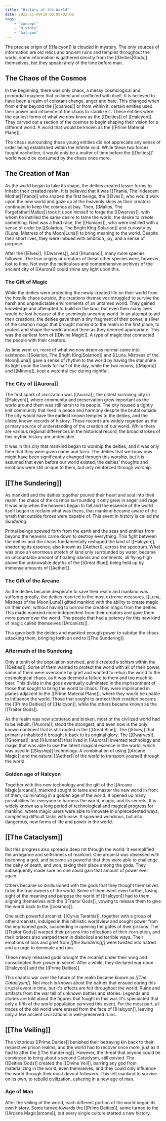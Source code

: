 ```yaml
---
title: "History of the World"
date: 2022-11-09T20:00:00+02:00
tags:
    - "concept"
    - "history"
    - "halcyon"
---
```


The precise origin of [[Halcyon]] is clouded in mystery. The only sources of information are old relics and ancient ruins and temples throughout the world, some information is gathered directly from the [[Deities|Gods]] themselves, but they speak rarely of the time before man.

## The Chaos of the Cosmos
In the beginning, there was only chaos, a messy cosmological and primordial mayhem that collided and conflicted with itself. It is believed to have been a realm of constant change, anger and hate. This changed when from either beyond the [[cosmos]] or from within it, certain entities used their power and influence of the chaos to stabilize it. These entities were the earliest forms of what we now know as the [[Deities]] of [[Halcyon]]. They carved out a section of the cosmos to begin shaping their vision for a different world. A world that would be known as the [[Prime Material Plane]].

The chaos surrounding these young entities did not appreciate any sense of order being established within the infinite void. While these two forces fought eachother, it would only be a matter of time before the [[Deities]]' world would be consumed by the chaos once more. 

## The Creation of Man
As the world began to take its shape, the deities created lesser forms to inhabit their created realm. It is believed that it was [[Titania, The Iridescent Mother|Titania]] who shaped the first beings, the [[Elves]], who would walk upon the new world and gaze up at the heavenly skies as their creators continued to keep the cosmos at bay. Then, [[Mallus, The Forgefather|Mallus]] took it upon himself to forge the [[Dwarves]], with whom he instilled the same desire to tame the world, the desire to _create_ something. Next was a third race, the [[Humans]], who were instilled with a sense of order by [[Solarion, The Bright King|Solarion]] and curiosity by [[Luna, Mistress of the Moon|Luna]] to bring meaning to the world. Despite their short lives, they were imbued with ambition, joy, and a sense of purpose.

After the [[Elves]], [[Dwarves]], and [[Humans]], many more species followed. The true origins or creators of these other species were, however, lost to time. Not even the meticulous and comprehensive archives of the ancient city of [[Aurora]] could shine any light upon this.

### The Gift of Magic
While the deities were protecting the newly created life on their world from the hostile chaos outside, the creations themselves struggled to survive the harsh and unpredictable environments of an untamed world. They gained knowledge and attempted to build on the land, but even then many lives would be lost because of the seemingly uncaring world. In an attempt to aid their creations, the deities gave them a tiny fragment of their power, a sliver of the creation magic that brought mankind to the realm in the first place, to protect and shape the world around them as they deemed appropriate. This was the earliest form of [[Divine Magic]]. A type of magic that connected the people with their creators.

As time went on, more of what we now deem as normal came into existence. [[Solarion, The Bright King|Solarion]] and [[Luna, Mistress of the Moon|Luna]] gave a sense of rhythm to the world by having the star shine its light upon the lands for half of the day, while the two moons, [[Majora]] and [[Minora]], kept a watchful eye during nightfall.

### The City of [[Aurora]]
The first spark of civilization was [[Aurora]], the oldest surviving city in [[Halcyon]], where community and preservation grew important as the world around them was still harsh to its people. The city housed a tightly knit community that lived in peace and harmony despite the brutal outside. The city would have the earliest known temples to the deities, and the oldest known records of history. These records are widely regarded as the primary source of understanding of the creation of our world. While there are various regional differences in the historical record, the broad strokes of this mythic history are undeniable.

It was in this city that mankind began to worship the deities, and it was only then that they were given name and form. The deities that we know now might have been significantly changed through this worship, but it is assumed that even before our world existed, the deities' thoughts and emotions were still unique to them, but only reinforced through worship.

## [[The Sundering]]
As mankind and the deities together poured their heart and soul into their realm, the chaos of the cosmos surrounding it only grew in anger and rage. It was only when the heavens began to fall and the essence of the world itself began to reclaim what was theirs, that mankind became aware of the wrath that outside forces were capable of. This event in history is called _the Sundering_.

Primal beings spewed forth from the earth and the seas and entities from beyond the heavens came down to destroy everything. This fight between the deities and the chaos fundamentally reshaped the land of [[Halcyon]], shattering its essence, also known as [[Aether]], across the spectrum. What was once an enormous stretch of land only surrounded by water, became an uncountable amount of floating islands and continents, all flying high above the unknowable depths of the [[Great Blue]] being held up by immense amounts of [[Aether]].

### The Gift of the Arcane
As the deities became desperate to save their realm and mankind was suffering greatly, the deities resorted to the most extreme measures. [[Luna, Mistress of the Moon|Luna]] gifted mankind with the ability to create magic on their own, without having to borrow the creation magic from the deities. This made mankind more independent from their creators and gave them more power over the world. The people that had a potency for this new kind of magic called themselves [[Arcanists]].

This gave both the deities and mankind enough power to subdue the chaos attacking them, bringing forth an end to [[The Sundering]].

### Aftermath of the Sundering
Only a tenth of the population survived, and it created a schism within the [[Deities]]. Some of them wanted to protect the world with all of their power, some of them were overcome by grief and wanted to return the world to the cosmological chaos, as it was deemed a failure to them and too much to bear. This divide in the gods eventually culminated in the imprisonment of those that sought to bring the world to chaos. They were imprisoned in planes adjacent to the [[Prime Material Plane]], where they would be unable to influence the world. Those that sought to protect their creation became the [[Prime Deities]] of [[Halcyon]], while the others became known as the [[Traitor Gods]].

As the realm was now scattered and broken, most of the civilized world had to be rebuilt. [[Aurora]], stood the strongest, and even now is the only known continent that is still rooted in the [[Great Blue]]. The [[Elves]] that primarily inhabited it brought it back to its original glory. The [[Dwarves]], [[Gnomes]], and [[Humans]] that lived in [[Aurora]] invented technology and magic that was able to use the latent magical essence in the world, which was used in [[Skyship]] technology. A combination of using [[Arcane Magic]] and the natural [[Aether]] of the world to transport yourself through the world.

### Golden age of Halcyon
Together with this new technology and the gift of the [[Arcane Magic|arcane]], mankind sought to tame and master the new world in front of them, culminating in a golden age of the world. It opened up many possibilities for everyone to harness the world, magic, and its secrets. It is widely known as a long period of technological and magical progress for mankind, where magic users were able to innovate in unprecedented ways, completing difficult tasks with ease. It spawned wondrous, but also dangerous, new forms of life and power in the world.

## [[The Cataclysm]]
But this progress also spread a deep rot through the world. It exemplified the arrogance and selfishness of mankind. One arcanist was obsessed with becoming a god, and became so powerful that they were able to challenge the deity of death, and won, taking their place among the gods. They subsequently made sure no one could gain that amount of power ever again.

Others became so disillusioned with the gods that they thought themselves to be the true owners of the world. Some of them went even further, losing sight of the meaning and purpose the world of [[Halcyon]] had to them, aligning themselves with the [[Traitor Gods]], vowing to release them to give the world back to the [[cosmos]].

One such powerful arcanist, [[Cyrus Tarathis]], together with a group of other arcanists, indulged in this nihilistic worldview and sought power from the imprisoned gods, succeeding in opening the gates of their prisons. The [[Traitor Gods]] warped their prisons into reflections of their corruption, and their prisons also warped them in diabolical and terrible ways. Their emotions of loss and grief from _[[the Sundering]]_ were twisted into hatred and an urge to dominate and ruin.

These newly released gods brought the arcanist under their wing and consolidated their power in secret. After a while, they declared war upon [[Halcyon]] and the [[Prime Deities]].

This chaotic war over the future of the realm became known as _[[The Cataclysm]]_. Not much is known about the battles that ensued during this crucial event in time, but it's effects are felt throughout the world. Ruins and artifacts from the war tell of unknown battles and stories. Legends and stories are told about the figures that fought in this war. It's speculated that only a fifth of the world population survived this event. For the most part, all traces of the old world were erased from the face of [[Halcyon]], leaving only a few ancient civilizations in well-preserved ruins.

## [[The Veiling]]
The victorious [[Prime Deities]] banished their betraying kin back to their respective prison realms, and the world had to recover once more, just as it had to after the [[The Sundering]]. However, the threat that anyone could be convinced to bring about a second Cataclysm, still existed. The [[Deities|Gods]] created the [[Divine Veil]], barring any god from materializing in the world, even themselves, and they could only influence the world through their most devout followers. This left mankind to survive on its own, to rebuild civilization, ushering in a new age of man.

### Age of Man
After the veiling of the world, each different portion of the world began its own history. Some turned towards the [[Prime Deities]], some turned to the [[Arcane Magic|arcane]], but every single culture started a new history.
